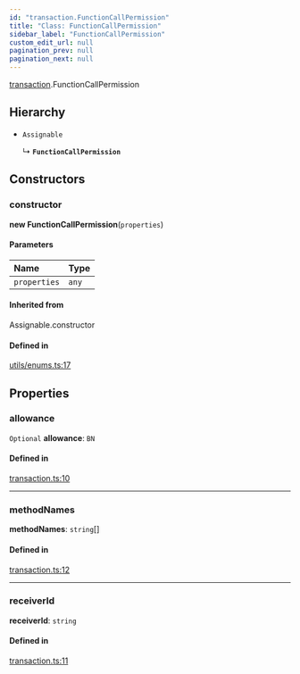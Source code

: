 ```yaml
---
id: "transaction.FunctionCallPermission"
title: "Class: FunctionCallPermission"
sidebar_label: "FunctionCallPermission"
custom_edit_url: null
pagination_prev: null
pagination_next: null
---
```


[transaction](../modules/transaction.md).FunctionCallPermission

## Hierarchy

- `Assignable`

  ↳ **`FunctionCallPermission`**

## Constructors

### constructor

**new FunctionCallPermission**(`properties`)

#### Parameters

| Name | Type |
| :------ | :------ |
| `properties` | `any` |

#### Inherited from

Assignable.constructor

#### Defined in

[utils/enums.ts:17](https://github.com/maxhr/near--near-api-js/blob/a0c9a104/packages/near-api-js/src/utils/enums.ts#L17)

## Properties

### allowance

 `Optional` **allowance**: `BN`

#### Defined in

[transaction.ts:10](https://github.com/maxhr/near--near-api-js/blob/a0c9a104/packages/near-api-js/src/transaction.ts#L10)

___

### methodNames

 **methodNames**: `string`[]

#### Defined in

[transaction.ts:12](https://github.com/maxhr/near--near-api-js/blob/a0c9a104/packages/near-api-js/src/transaction.ts#L12)

___

### receiverId

 **receiverId**: `string`

#### Defined in

[transaction.ts:11](https://github.com/maxhr/near--near-api-js/blob/a0c9a104/packages/near-api-js/src/transaction.ts#L11)

